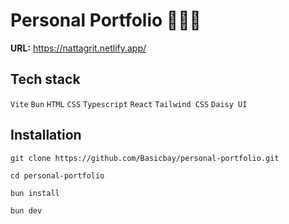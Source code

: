 # Personal Portfolio 🙋🏻‍♂️
**URL:** https://nattagrit.netlify.app/

## Tech stack
`Vite` `Bun` `HTML` `CSS` `Typescript` `React` `Tailwind CSS` `Daisy UI`

## Installation
```console
git clone https://github.com/Basicbay/personal-portfolio.git
```
```console
cd personal-portfolio
```
```console
bun install
```
```console
bun dev
```
